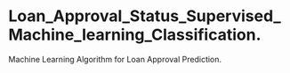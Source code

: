 # Loan_Approval_Status_Supervised_Machine_learning_Classification.
Machine Learning Algorithm for Loan Approval Prediction.
